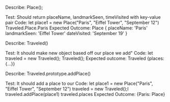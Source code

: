 Describe: Place();

Test: Should return placeName, landmarkSeen, timeVisited with key-value pair
Code:
  let place1 = new Place("Paris", "Eiffel Tower", "September 12")
  Traveled.Place.Paris
Expected Outcome: 
  Place {
    placeName: 'Paris'
    landmarkSeen: 'Eiffel Tower'
    dateVisited: 'September 19'
  }


Describe: Traveled() 

Test: It should make new object based off our place we add"
Code:
  let traveled = new Traveled();
  Traveled();
Expected outcome:
  Traveled {places: {...}}


Describe: Traveled.prototype.addPlace()

Test: It should add a place to our 
Code:
  let place1 = new Place("Paris", "Eiffel Tower", "September 12")
  traveled = new Traveled();l
  traveled.addPlace(place1)
  traveled.places
Expected Outcome:
  {Paris: Place}